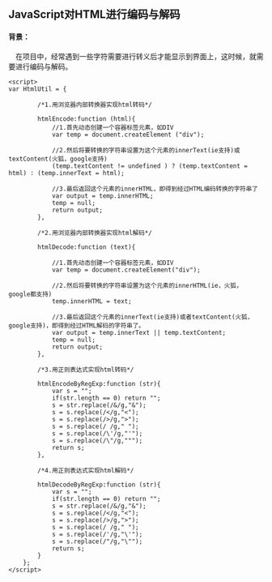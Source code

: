 ## JavaScript对HTML进行编码与解码

#### 背景：
&emsp;在项目中，经常遇到一些字符需要进行转义后才能显示到界面上，这时候，就需要进行编码与解码。

    <script>
    var HtmlUtil = {

            /*1.用浏览器内部转换器实现html转码*/

            htmlEncode:function (html){
                //1.首先动态创建一个容器标签元素，如DIV
                var temp = document.createElement ("div");

                //2.然后将要转换的字符串设置为这个元素的innerText(ie支持)或textContent(火狐，google支持)
                (temp.textContent != undefined ) ? (temp.textContent = html) : (temp.innerText = html);

                //3.最后返回这个元素的innerHTML，即得到经过HTML编码转换的字符串了
                var output = temp.innerHTML;
                temp = null;
                return output;
            },

            /*2.用浏览器内部转换器实现html解码*/

            htmlDecode:function (text){

                //1.首先动态创建一个容器标签元素，如DIV
                var temp = document.createElement("div");

                //2.然后将要转换的字符串设置为这个元素的innerHTML(ie，火狐，google都支持)
                temp.innerHTML = text;

                //3.最后返回这个元素的innerText(ie支持)或者textContent(火狐，google支持)，即得到经过HTML解码的字符串了。
                var output = temp.innerText || temp.textContent;
                temp = null;
                return output;
            },

            /*3.用正则表达式实现html转码*/

            htmlEncodeByRegExp:function (str){ 
                var s = "";
                if(str.length == 0) return "";
                s = str.replace(/&/g,"&");
                s = s.replace(/</g,"<");
                s = s.replace(/>/g,">");
                s = s.replace(/ /g," ");
                s = s.replace(/\'/g,"'");
                s = s.replace(/\"/g,""");
                return s; 
            },

            /*4.用正则表达式实现html解码*/

            htmlDecodeByRegExp:function (str){ 
                var s = "";
                if(str.length == 0) return "";
                s = str.replace(/&/g,"&");
                s = s.replace(/</g,"<");
                s = s.replace(/>/g,">");
                s = s.replace(/ /g," ");
                s = s.replace(/'/g,"\'");
                s = s.replace(/"/g,"\"");
                return s; 
            }
        };
    </script>
